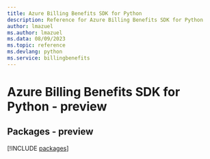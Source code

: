 ```yaml
---
title: Azure Billing Benefits SDK for Python
description: Reference for Azure Billing Benefits SDK for Python
author: lmazuel
ms.author: lmazuel
ms.data: 08/09/2023
ms.topic: reference
ms.devlang: python
ms.service: billingbenefits
---
```

# Azure Billing Benefits SDK for Python - preview
## Packages - preview
[!INCLUDE [packages](billing-benefits-index.md)]